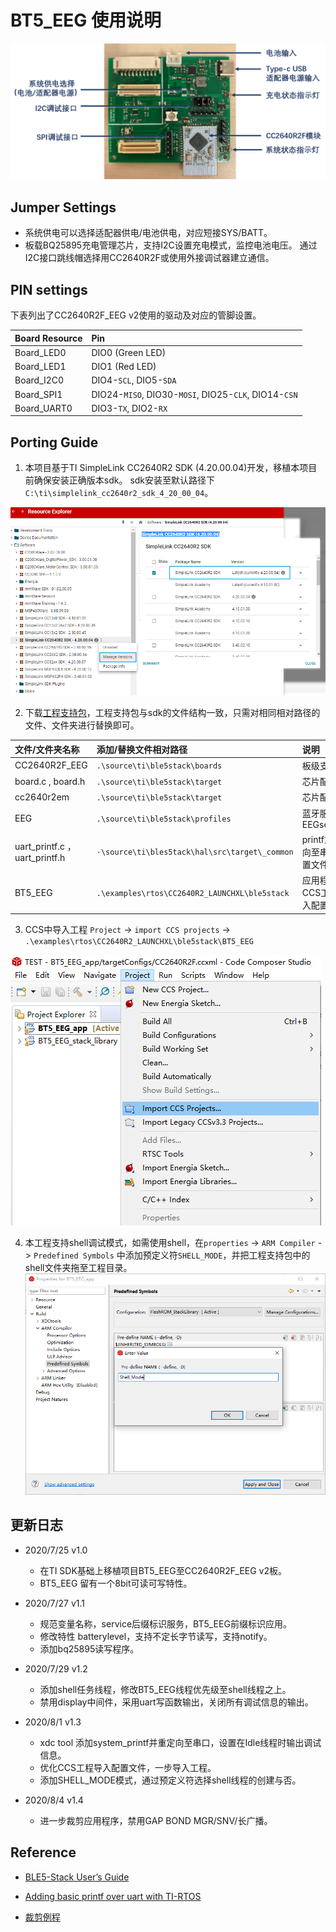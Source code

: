# BT5_EEG 使用说明
![](https://github.com/gjmsilly/BT5_EEG/blob/master/imgs/CC2640R2F_EEG_v2.png)

## Jumper Settings
- 系统供电可以选择适配器供电/电池供电，对应短接SYS/BATT。
- 板载BQ25895充电管理芯片，支持I2C设置充电模式，监控电池电压。
通过I2C接口跳线帽选择用CC2640R2F或使用外接调试器建立通信。

## PIN settings
下表列出了CC2640R2F_EEG v2使用的驱动及对应的管脚设置。


| Board Resource           | Pin                                                    |
| :------------------------| :------------------------------------------------------|
| Board_LED0               | DIO0 (Green LED)                                       |
| Board_LED1               | DIO1 (Red LED)                                         |
| Board_I2C0               | DIO4-`SCL`, DIO5-`SDA`                                 |
| Board_SPI1               | DIO24-`MISO`, DIO30-`MOSI`, DIO25-`CLK`, DIO14-`CSN`   |
| Board_UART0              | DIO3-`TX`, DIO2-`RX`                                   |

## Porting Guide
1. 本项目基于TI SimpleLink CC2640R2 SDK (4.20.00.04)开发，移植本项目前确保安装正确版本sdk。
sdk安装至默认路径下`C:\ti\simplelink_cc2640r2_sdk_4_20_00_04`。

![](https://github.com/gjmsilly/BT5_EEG/blob/master/imgs/sdk_version_manage.png)

2. 下载[工程支持包](https://github.com/gjmsilly/BT5_EEG )，工程支持包与sdk的文件结构一致，只需对相同相对路径的文件、文件夹进行替换即可。

| 文件/文件夹名称                 | 添加/替换文件相对路径                          | 说明                 	          |
| :-------------------------------| :----------------------------------------------|:---------------------------------|
| CC2640R2F_EEG                   | `.\source\ti\ble5stack\boards`                 | 板级支持包                       |
| board.c , board.h               | `.\source\ti\ble5stack\target`                 | 芯片配置                         |
| cc2640r2em                      | `.\source\ti\ble5stack\target`                 | 芯片配置                         |
| EEG                             | `.\source\ti\ble5stack\profiles`               | 蓝牙服务：EEGservice             |
| uart_printf.c ， uart_printf.h  | `·\source\ti\bles5tack\hal\src\target\_common` | printf重定向至串口配置文件       |
| BT5_EEG                         | `.\examples\rtos\CC2640R2_LAUNCHXL\ble5stack`  | 应用程序及CCS工程导入配置文件    |

3. CCS中导入工程
   `Project` -> `import CCS projects` -> `.\examples\rtos\CC2640R2_LAUNCHXL\ble5stack\BT5_EEG`
   
![](https://github.com/gjmsilly/BT5_EEG/blob/master/imgs/import_ccs_project.png) 

4. 本工程支持shell调试模式，如需使用shell，在`properties` -> `ARM Compiler` -> `Predefined Symbols` 中添加预定义符`SHELL_MODE`，并把工程支持包中的shell文件夹拖至工程目录。 
![](https://github.com/gjmsilly/BT5_EEG/blob/master/imgs/shell_mode.png) 

## 更新日志
- 2020/7/25   v1.0

  - 在TI SDK基础上移植项目BT5_EEG至CC2640R2F_EEG v2板。
  - BT5_EEG 留有一个8bit可读可写特性。
  
- 2020/7/27   v1.1

  - 规范变量名称，service后缀标识服务，BT5_EEG前缀标识应用。
  - 修改特性 batterylevel，支持不定长字节读写，支持notify。
  - 添加bq25895读写程序。

- 2020/7/29   v1.2

  - 添加shell任务线程，修改BT5_EEG线程优先级至shell线程之上。
  - 禁用display中间件，采用uart写函数输出，关闭所有调试信息的输出。
  
- 2020/8/1   v1.3

  - xdc tool 添加system_printf并重定向至串口，设置在Idle线程时输出调试信息。
  - 优化CCS工程导入配置文件，一步导入工程。
  - 添加SHELL_MODE模式，通过预定义符选择shell线程的创建与否。

- 2020/8/4   v1.4  
  
  - 进一步裁剪应用程序，禁用GAP BOND MGR/SNV/长广播。

## Reference
- [BLE5-Stack User’s Guide](http://dev.ti.com/tirex/explore/content/simplelink_cc2640r2_sdk_3_20_00_21/docs/ble5stack/ble_user_guide/html/ble-stack-5.x-guide/index-cc2640.html#stack-user-s-guide)
  
- [Adding basic printf over uart with TI-RTOS](https://processors.wiki.ti.com/index.php/CC26xx_Adding_basic_printf_over_uart_with_TI-RTOS)
- [裁剪例程](https://e2echina.ti.com/question_answer/wireless_connectivity/bluetooth/f/103/t/189813?tisearch=e2e-sitesearch&keymatch=ble%20%E8%87%AA%E5%8A%A8%E6%96%AD)